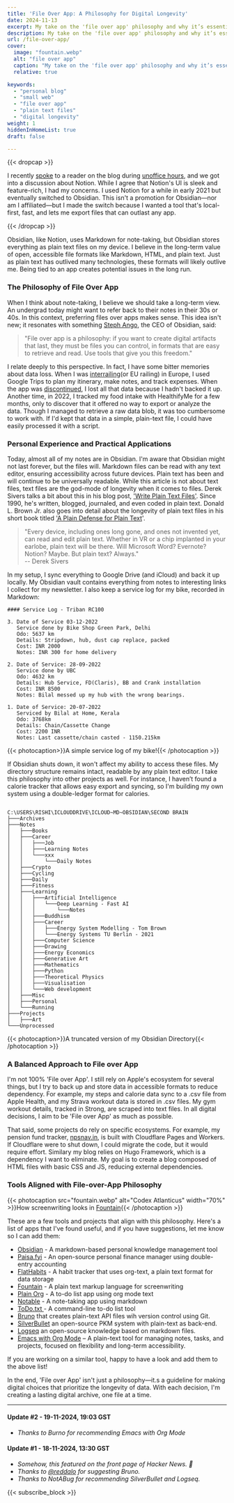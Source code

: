 ```yaml
---
title: 'File Over App: A Philosophy for Digital Longevity'
date: 2024-11-13
excerpt: My take on the 'file over app' philosophy and why it’s essential for keeping my data resilient and built to last.
description: My take on the 'file over app' philosophy and why it’s essential for keeping my data resilient and built to last.
url: /file-over-app/
cover:
  image: "fountain.webp"
  alt: "file over app"
  caption: "My take on the 'file over app' philosophy and why it’s essential for keeping my data resilient and built to last."
  relative: true

keywords:
  - "personal blog"
  - "small web"
  - "file over app"
  - "plain text files"
  - "digital longevity"
weight: 1
hiddenInHomeList: true
draft: false

---
```


{{< dropcap >}}


I recently [spoke](/meet/1) to a reader on the blog during [unoffice hours](/unoffice-hours), and we got into a discussion about Notion. While I agree that Notion's UI is sleek and feature-rich, I had my concerns. I used Notion for a while in early 2021 but eventually switched to Obsidian. This isn't a promotion for Obsidian—nor am I affiliated—but I made the switch because I wanted a tool that's local-first, fast, and lets me export files that can outlast any app.

{{< /dropcap >}}


Obsidian, like Notion, uses Markdown for note-taking, but Obsidian stores everything as plain text files on my device. I believe in the long-term value of open, accessible file formats like Markdown, HTML, and plain text. Just as plain text has outlived many technologies, these formats will likely outlive me. Being tied to an app creates potential issues in the long run.

### The Philosophy of File Over App

When I think about note-taking, I believe we should take a long-term view. An undergrad today might want to refer back to their notes in their 30s or 40s. In this context, preferring files over apps makes sense. This idea isn't new; it resonates with something [Steph Ango](https://stephango.com/file-over-app), the CEO of Obsidian, said:

>"File over app is a philosophy: if you want to create digital artifacts that last, they must be files you can control, in formats that are easy to retrieve and read. Use tools that give you this freedom."

I relate deeply to this perspective. In fact, I have some bitter memories about data loss. When I was [interrailing](https://en.wikipedia.org/wiki/Interrail)(or EU railing) in Europe, I used Google Trips to plan my itinerary, make notes, and track expenses. When the app was [discontinued](https://en.wikipedia.org/wiki/Google_Travel), I lost all that data because I hadn't backed it up. Another time, in 2022, I tracked my food intake with HealthifyMe for a few months, only to discover that it offered no way to export or analyze the data. Though I managed to retrieve a raw data blob, it was too cumbersome to work with. If I'd kept that data in a simple, plain-text file, I could have easily processed it with a script.

### Personal Experience and Practical Applications
Today, almost all of my notes are in Obsidian. I'm aware that Obsidian might not last forever, but the files will. Markdown files can be read with any text editor, ensuring accessibility across future devices. Plain text has been and will continue to be universally readable. While this article is not about text files, text files are the god-mode of longevity when it comes to files. Derek Sivers talks a bit about this in his blog post, ['Write Plain Text Files'](https://sive.rs/plaintext). Since 1990, he's written, blogged, journaled, and even coded in plain text. Donald L. Brown Jr. also goes into detail about the longevity of plain text files in his short book titled ['A Plain Defense for Plain Text](https://plaintext.bearblog.dev/a-plain-defense-for-plain-text/)'.

>"Every device, including ones long gone, and ones not invented yet, can read and edit plain text. Whether in VR or a chip implanted in your earlobe, plain text will be there. Will Microsoft Word? Evernote? Notion? Maybe. But plain text? Always."  
-- Derek Sivers


In my setup, I sync everything to Google Drive (and iCloud) and back it up locally. My Obsidian vault contains everything from notes to interesting links I collect for my newsletter. I also keep a service log for my bike, recorded in Markdown:



```
#### Service Log - Triban RC100

3. Date of Service 03-12-2022
   Service done by Bike Shop Green Park, Delhi
   Odo: 5637 km
   Details: Stripdown, hub, dust cap replace, packed
   Cost: INR 2000
   Notes: INR 300 for home delivery
   
2. Date of Service: 28-09-2022
   Service done by UBC
   Odo: 4632 km
   Details: Hub Service, FD(Claris), BB and Crank installation
   Cost: INR 8500
   Notes: Bilal messed up my hub with the wrong bearings.
   
1. Date of Service: 20-07-2022 
   Serviced by Bilal at Home, Kerala
   Odo: 3768km
   Details: Chain/Cassette Change
   Cost: 2200 INR
   Notes: Last cassette/chain casted - 1150.215km

```
{{< photocaption>}}A simple service log of my bike!{{< /photocaption >}}


If Obsidian shuts down, it won't affect my ability to access these files. My directory structure remains intact, readable by any plain text editor. I take this philosophy into other projects as well. For instance, I haven’t found a calorie tracker that allows easy export and syncing, so I'm building my own system using a double-ledger format for calories.




```

C:\USERS\RISHI\ICLOUDDRIVE\ICLOUD~MD~OBSIDIAN\SECOND BRAIN
├───Archives
├───Notes
│   ├───Books
│   ├───Career
│   │   ├───Job
│   │   ├───Learning Notes
│   │   └───xxx
│   │       └───Daily Notes
│   ├───Crypto
│   ├───Cycling
│   ├───Daily
│   ├───Fitness
│   ├───Learning
│   │   ├───Artificial Intelligence
│   │   │   └───Deep Learning - Fast AI
│   │   │       └───Notes
│   │   ├───Buddhism
│   │   ├───Career
│   │   │   ├───Energy System Modelling - Tom Brown
│   │   │   └───Energy Systems TU Berlin - 2021
│   │   ├───Computer Science
│   │   ├───Drawing
│   │   ├───Energy Economics
│   │   ├───Generative Art
│   │   ├───Mathematics
│   │   ├───Python
│   │   ├───Theoretical Physics
│   │   ├───Visualisation
│   │   └───Web development
│   ├───Misc
│   ├───Personal
│   └───Running
├───Projects
│   ├───Art
└───Unprocessed

```
{{< photocaption>}}A truncated version of my Obsidian Directory{{< /photocaption >}}


### A Balanced Approach to File over App
I'm not 100% 'File over App'. I still rely on Apple's ecosystem for several things, but I try to back up and store data in accessible formats to reduce dependency. For example, my steps and calorie data sync to a .csv file from Apple Health, and my Strava workout data is stored in .csv files. My gym workout details, tracked in Strong, are scraped into text files. In all digital decisions, I aim to be 'File over App' as much as possible.

That said, some projects do rely on specific ecosystems. For example, my pension fund tracker, [npsnav.in](https://npsnav.in), is built with Cloudflare Pages and Workers. If Cloudflare were to shut down, I could migrate the code, but it would require effort. Similary my blog relies on Hugo Framework, which is a dependency I want to eliminate. My goal is to create a blog composed of HTML files with basic CSS and JS, reducing external dependencies.

### Tools Aligned with File-over-App Philosophy

{{< photocaption src="fountain.webp" alt="Codex Atlanticus" width="70%" >}}How screenwriting looks in [Fountain](https://fountain.io/){{< /photocaption >}}


These are a few tools and projects that align with this philosophy. Here's a list of apps that I've found useful, and if you have suggestions, let me know so I can add them:


- [Obsidian](https://fountain.io/) - A markdown-based personal knowledge management tool
- [Paisa.fyi](https://paisa.fyi) - An open-source personal finance manager using double-entry accounting
- [FlatHabits](https://flathabits.com/) - A habit tracker that uses org-text, a plain text format for data storage
- [Fountain](https://fountain.io/) - A plain text markup language for screenwriting
- [Plain Org](https://plainorg.com/) - A to-do list app using org mode text
- [Notable](https://notable.app/) - A note-taking app using markdown
- [ToDo.txt ](http://todotxt.org/)- A command-line to-do list tool
- [Bruno](https://www.usebruno.com/manifesto) that creates plain-text API files wih version control using Git. 
- [SilverBullet](https://silverbullet.md/) an open-source PKM system with plain-text as back-end.
- [Logseq](https://logseq.com/) an open-source knowledge based on markdown files.
- [Emacs with Org Mode](https://orgmode.org/) – A plain-text tool for managing notes, tasks, and projects, focused on flexibility and long-term accessibility.


If you are working on a similar tool, happy to have a look and add them to the above list!

In the end, 'File over App' isn't just a philosophy—it.s a guideline for making digital choices that prioritize the longevity of data. With each decision, I'm creating a lasting digital archive, one file at a time.

---

#### Update #2 - 19-11-2024, 19:03 GST
- _Thanks to Burno for recommending Emacs with Org Mode_

#### Update #1 - 18-11-2024, 13:30 GST

- _Somehow, this featured on the front page of Hacker News. 🎉_
- _Thanks to [@reddalo](https://news.ycombinator.com/user?id=reddalo) for suggesting Bruno._
- _Thanks to NotABug for recommending SilverBullet and Logseq._




{{< subscribe_block >}}


